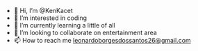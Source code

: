 - 👋 Hi, I’m @KenKacet
- 👀 I’m interested in coding
- 🌱 I’m currently learning a little of all
- 💞️ I’m looking to collaborate on entertainment area
- 📫 How to reach me leonardoborgesdossantos26@gmail.com

<!---
KenKacet/KenKacet is a ✨ special ✨ repository because its `README.md` (this file) appears on your GitHub profile.
You can click the Preview link to take a look at your changes.
--->
